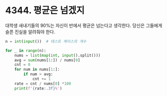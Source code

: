 # 4344. 평균은 넘겠지

대학생 새내기들의 90%는 자신이 반에서 평균은 넘는다고 생각한다. 당신은 그들에게 슬픈 진실을 알려줘야 한다.

```python
n = int(input())  # 테스트 케이스의 개수

for _ in range(n):
    nums = list(map(int, input().split()))
    avg = sum(nums[1:]) / nums[0]
    cnt = 0
    for num in nums[1:]:
        if num > avg:
            cnt += 1
    rate = cnt / nums[0] *100
    print(f'{rate:.3f}%')
```